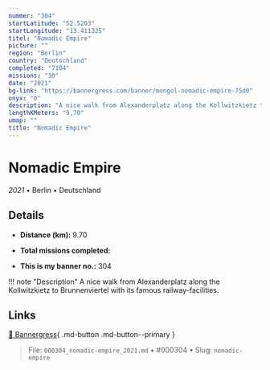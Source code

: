 ```yaml
---
nummer: "304"
startLatitude: "52.5203"
startLongitude: "13.411325"
titel: "Nomadic Empire"
picture: ""
region: "Berlin"
country: "Deutschland"
completed: "7104"
missions: "30"
date: "2021"
bg-link: "https://bannergress.com/banner/mongol-nomadic-empire-75d0"
onyx: "0"
description: "A nice walk from Alexanderplatz along the Kollwitzkietz to Brunnenviertel with its famous railway-facilities."
lengthKMeters: "9,70"
umap: ""
title: "Nomadic Empire"
---
```

# Nomadic Empire

*2021* • Berlin • Deutschland



## Details
- **Distance (km):** 9.70

- **Total missions completed:** 
- **This is my banner no.:** 304


!!! note "Description"
    A nice walk from Alexanderplatz along the Kollwitzkietz to Brunnenviertel with its famous railway-facilities.



## Links
[🔗 Bannergress](https://bannergress.com/banner/mongol-nomadic-empire-75d0){ .md-button .md-button--primary }



> File: `000304_nomadic-empire_2021.md` • #000304 • Slug: `nomadic-empire`
